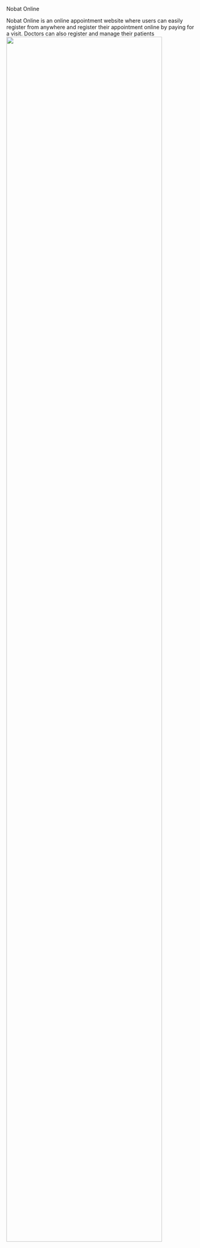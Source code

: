 Nobat Online

Nobat Online is an online appointment website where users can easily register from anywhere and register their appointment online by paying for a visit.
Doctors can also register and manage their patients
<img src="https://user-images.githubusercontent.com/91365831/164983286-589455b2-2567-414a-bd0d-0289da4d2463.png" width="90%"></img> 
